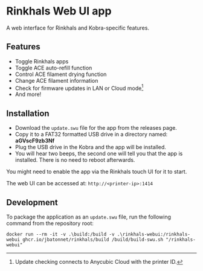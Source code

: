 # Rinkhals Web UI app

A web interface for Rinkhals and Kobra-specific features.

## Features

- Toggle Rinkhals apps
- Toggle ACE auto-refill function
- Control ACE filament drying function
- Change ACE filament information
- Check for firmware updates in LAN or Cloud mode[^1]
- And more!

[^1]: Update checking connects to Anycubic Cloud with the printer ID.

## Installation

- Download the `update.swu` file for the app from the releases page.
- Copy it to a FAT32 formatted USB drive in a directory named: **aGVscF9zb3Nf**
- Plug the USB drive in the Kobra and the app will be installed.
- You will hear two beeps, the second one will tell you that the app is installed. There is no need to reboot afterwards.

You might need to enable the app via the Rinkhals touch UI for it to start.

The web UI can be accessed at: `http://<printer-ip>:1414`

## Development

To package the application as an `update.swu` file, run the following command from the repository root:

```
docker run --rm -it -v .\build:/build -v .\rinkhals-webui:/rinkhals-webui ghcr.io/jbatonnet/rinkhals/build /build/build-swu.sh "/rinkhals-webui"
```
